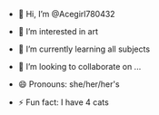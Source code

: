 - 👋 Hi, I’m @Acegirl780432
- 👀 I’m interested in art
- 🌱 I’m currently learning all subjects
- 💞️ I’m looking to collaborate on ...

- 😄 Pronouns: she/her/her's
- ⚡ Fun fact: I have 4 cats

<!---
Acegirl780432/Acegirl780432 is a ✨ special ✨ repository because its `README.md` (this file) appears on your GitHub profile.
You can click the Preview link to take a look at your changes.
--->
